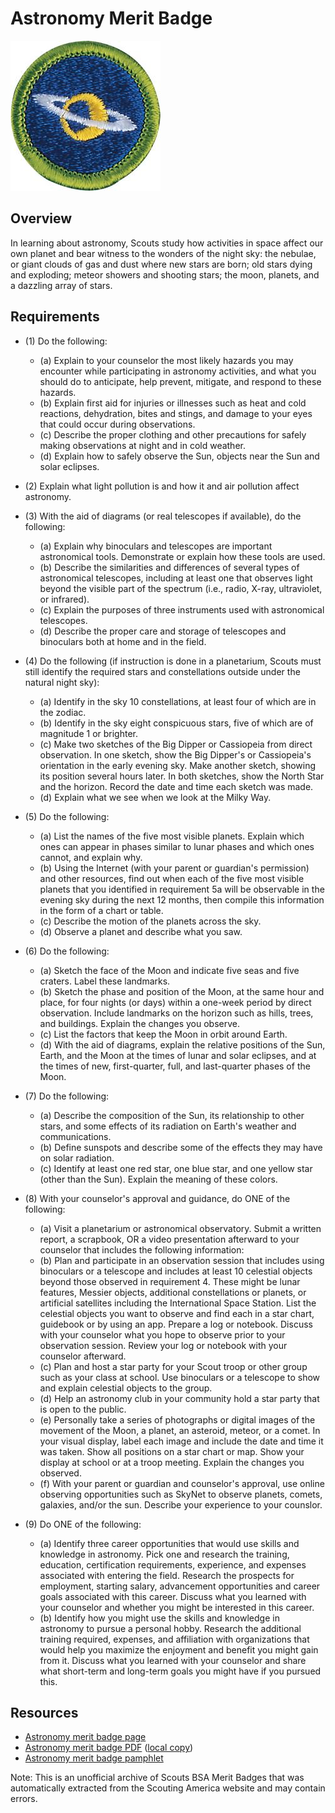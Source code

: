 

# Astronomy Merit Badge

![Astronomy Merit Badge](images/astronomy-merit-badge.jpg)

## Overview



In learning about astronomy, Scouts study how activities in space affect our own planet and bear witness to the wonders of the night sky: the nebulae, or giant clouds of gas and dust where new stars are born; old stars dying and exploding; meteor showers and shooting stars; the moon, planets, and a dazzling array of stars.

## Requirements

* (1) Do the following:
    * (a) Explain to your counselor the most likely hazards you may encounter while participating in astronomy activities, and what you should do to anticipate, help prevent, mitigate, and respond to these hazards.
    * (b) Explain first aid for injuries or illnesses such as heat and cold reactions, dehydration, bites and stings, and damage to your eyes that could occur during observations.
    * (c) Describe the proper clothing and other precautions for safely making observations at night and in cold weather.
    * (d) Explain how to safely observe the Sun, objects near the Sun and solar eclipses.


* (2) Explain what light pollution is and how it and air pollution affect astronomy.
* (3) With the aid of diagrams (or real telescopes if available), do the following:
    * (a) Explain why binoculars and telescopes are important astronomical tools. Demonstrate or explain how these tools are used.
    * (b) Describe the similarities and differences of several types of astronomical telescopes, including at least one that observes light beyond the visible part of the spectrum (i.e., radio, X-ray, ultraviolet, or infrared).
    * (c) Explain the purposes of three instruments used with astronomical telescopes.
    * (d) Describe the proper care and storage of telescopes and binoculars both at home and in the field.


* (4) Do the following (if instruction is done in a planetarium, Scouts must still identify the required stars and constellations outside under the natural night sky):
    * (a) Identify in the sky 10 constellations, at least four of which are in the zodiac.
    * (b) Identify in the sky eight conspicuous stars, five of which are of magnitude 1 or brighter.
    * (c) Make two sketches of the Big Dipper or Cassiopeia from direct observation. In one sketch, show the Big Dipper's or Cassiopeia's orientation in the early evening sky. Make another sketch, showing its position several hours later. In both sketches, show the North Star and the horizon. Record the date and time each sketch was made.
    * (d) Explain what we see when we look at the Milky Way.


* (5) Do the following:
    * (a) List the names of the five most visible planets. Explain which ones can appear in phases similar to lunar phases and which ones cannot, and explain why.
    * (b) Using the Internet (with your parent or guardian's permission) and other resources, find out when each of the five most visible planets that you identified in requirement 5a will be observable in the evening sky during the next 12 months, then compile this information in the form of a chart or table.
    * (c) Describe the motion of the planets across the sky.
    * (d) Observe a planet and describe what you saw.


* (6) Do the following:
    * (a) Sketch the face of the Moon and indicate five seas and five craters. Label these landmarks.
    * (b) Sketch the phase and position of the Moon, at the same hour and place, for four nights (or days) within a one-week period by direct observation. Include landmarks on the horizon such as hills, trees, and buildings. Explain the changes you observe.
    * (c) List the factors that keep the Moon in orbit around Earth.
    * (d) With the aid of diagrams, explain the relative positions of the Sun, Earth, and the Moon at the times of lunar and solar eclipses, and at the times of new, first-quarter, full, and last-quarter phases of the Moon.


* (7) Do the following:
    * (a) Describe the composition of the Sun, its relationship to other stars, and some effects of its radiation on Earth's weather and communications.
    * (b) Define sunspots and describe some of the effects they may have on solar radiation.
    * (c) Identify at least one red star, one blue star, and one yellow star (other than the Sun). Explain the meaning of these colors.


* (8) With your counselor's approval and guidance, do ONE of the following:
    * (a) Visit a planetarium or astronomical observatory. Submit a written report, a scrapbook, OR a video presentation afterward to your counselor that includes the following information:
    * (b) Plan and participate in an observation session that includes using binoculars or a telescope and includes at least 10 celestial objects beyond those observed in requirement 4. These might be lunar features, Messier objects, additional constellations or planets, or artificial satellites including the International Space Station. List the celestial objects you want to observe and find each in a star chart, guidebook or by using an app. Prepare a log or notebook. Discuss with your counselor what you hope to observe prior to your observation session. Review your log or notebook with your counselor afterward.
    * (c) Plan and host a star party for your Scout troop or other group such as your class at school. Use binoculars or a telescope to show and explain celestial objects to the group.
    * (d) Help an astronomy club in your community hold a star party that is open to the public.
    * (e) Personally take a series of photographs or digital images of the movement of the Moon, a planet, an asteroid, meteor, or a comet. In your visual display, label each image and include the date and time it was taken. Show all positions on a star chart or map. Show your display at school or at a troop meeting. Explain the changes you observed.
    * (f) With your parent or guardian and counselor's approval, use online observing opportunities such as SkyNet to observe planets, comets, galaxies, and/or the sun. Describe your experience to your counslor.


* (9) Do ONE of the following:
    * (a) Identify three career opportunities that would use skills and knowledge in astronomy. Pick one and research the training, education, certification requirements, experience, and expenses associated with entering the field. Research the prospects for employment, starting salary, advancement opportunities and career goals associated with this career. Discuss what you learned with your counselor and whether you might be interested in this career.
    * (b) Identify how you might use the skills and knowledge in astronomy to pursue a personal hobby. Research the additional training required, expenses, and affiliation with organizations that would help you maximize the enjoyment and benefit you might gain from it. Discuss what you learned with your counselor and share what short-term and long-term goals you might have if you pursued this.




## Resources

- [Astronomy merit badge page](https://www.scouting.org/merit-badges/astronomy/)
- [Astronomy merit badge PDF](https://filestore.scouting.org/filestore/Merit_Badge_ReqandRes/35859(22)_Astronomy_REQS.pdf) ([local copy](files/astronomy-merit-badge.pdf))
- [Astronomy merit badge pamphlet](None)

Note: This is an unofficial archive of Scouts BSA Merit Badges that was automatically extracted from the Scouting America website and may contain errors.